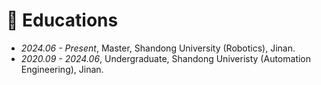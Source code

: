 # 📖 Educations
- *2024.06 - Present*, Master, Shandong University (Robotics), Jinan.
- *2020.09 - 2024.06*, Undergraduate, Shandong Univeristy (Automation Engineering), Jinan.
